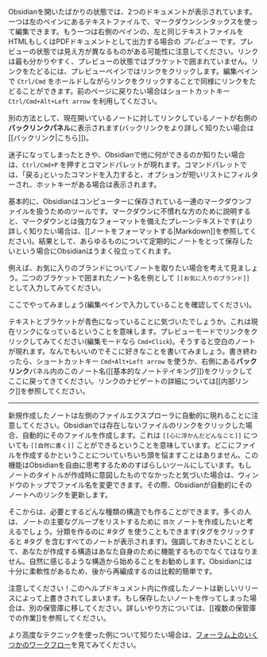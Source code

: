 Obsidianを開いたばかりの状態では、2つのドキュメントが表示されています。一つは左のペインにあるテキストファイルで、マークダウンシンタックスを使って編集できます。もう一つは右側のペインの、左と同じテキストファイルをHTMLもしくはPDFドキュメントとして出力する場合の _プレビュー_ です。プレビューの状態では見え方が異なるものがある可能性に注意してください。リンクは最も分かりやすく、プレビューの状態ではブラケットで囲まれていません。リンクをたどるには、プレビューペインではリンクをクリックします。編集ペインで `Ctrl/Cmd` をホールドしながらリンクをクリックすることで同様にリンクをたどることができます。前のページに戻りたい場合はショートカットキー `Ctrl/Cmd+Alt+Left arrow` を利用してください。

別の方法として、現在開いているノートに対してリンクしているノートが右側の**バックリンクパネル**に表示されます(バックリンクをより詳しく知りたい場合は[[バックリンク|こちら]])。

迷子になってしまったときや、Obsidianで他に何ができるのか知りたい場合は、`Ctrl/Cmd+P` を押すとコマンドパレットが現れます。コマンドパレットでは、｢戻る｣といったコマンドを入力すると、オプションが短いリストにフィルターされ、ホットキーがある場合は表示されます。

基本的に、Obsidianはコンピューターに保存されている一連のマークダウンファイルを扱うためのツールです。マークダウンに不慣れな方のために説明すると、マークダウンとは強力なフォーマットを備えたプレーンテキストです(より詳しく知りたい場合は、[[ノートをフォーマットする|Markdown]]を参照してください)。結果として、あらゆるものについて定期的にノートをとって保存したいという場合にObsidianはうまく役立ってくれます。

例えば、お気に入りのブランドについてノートを取りたい場合を考えて見ましょう。二つのブラケットで囲まれたノート名を例として `[[お気に入りのブランド]]` として入力してみてください。

ここでやってみましょう(編集ペインで入力していることを確認してください)。

テキストとブラケットが青色になっていることに気づいたでしょうか。これは現在リンクになっているということを意味します。プレビューモードでリンクをクリックしてみてください(編集モードなら `Cmd+Click`)。そうすると空白のノートが現れます。なんでもいいのでそこに好きなことを書いてみましょう。書き終わったら、ショートカットキー `Cmd+Alt+Left arrow` を使うか、右側にある**バックリンク**バネル内のこのノート名([[基本的なノートテイキング]])をクリックしてここに戻ってきてください。リンクのナビゲートの詳細については[[内部リンク]]を参照してください。

---

新規作成したノートは左側のファイルエクスプローラに自動的に現れることに注意してください。Obsidianでは存在しないファイルのリンクをクリックした場合、自動的にそのファイルを作成します。これは `[[心に浮かんだどんなこと]]` についても `[[自然に書く]]` ことができるということを意味しています。どこにファイルを作成するかということについていちいち頭を悩ますことはありません。この機能はObsidianを自由に思考するためのすばらしいツールにしています。もしノートのタイトルが作成時に意図したものでなかったと気づいた場合は、ウィンドウのトップでファイル名を変更できます。その際、Obsidianが自動的にそのノートへのリンクを更新します。

そこからは、必要とするどんな種類の構造でも作ることができます。多くの人は、ノートの主要なグループをリストするために `目次` ノートを作成したいと考えるでしょう。分類を作るのに #タグ  を使うこともできます(タグをクリックすると #タグ  を含むすべてのノートが表示されます)。強調しておきたいこととして、あなたが作成する構造はあなた自身のために機能するものでなくてはなりません。自然に感じるような構造から始めることをお勧めします。Obsidianには十分に柔軟性があるため、後から再編成するのは比較的簡単です。

注意してください！このヘルプドキュメント内に作成したノートは新しいリリースによって上書きされてしまいます。もし保存したいノートを作ってしまった場合は、別の保管庫に移してください。詳しいやり方については、[[複数の保管庫での作業]]を参照してください。

より高度なテクニックを使った例について知りたい場合は、[フォーラム上のいくつかのワークフロー](https://forum.obsidian.md/t/example-workflows-in-obsidian/1093)を見てみてください。